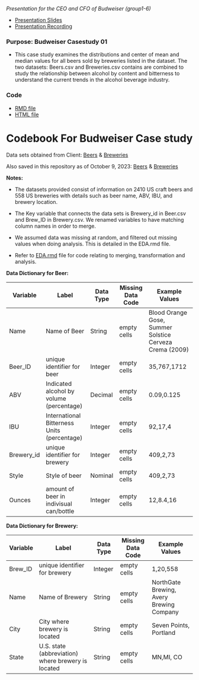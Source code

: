 *Presentation for the CEO and CFO of Budweiser (group1-6)*
- [Presentation Slides](https://github.com/jjsmu/group16/blob/main/Group_6_Budweiser_Casestudy_01.pdf)
- [Presentation Recording](https://smu.zoom.us/rec/share/r9-9Y3vzjyNYPyWkb0vkyWsP19tHeI7tMli1XtIW6XjIHpj6nZBq2PemOKPACtgl.QlkdbGwch0Q6zC9N)
  
### Purpose: Budweiser Casestudy 01 
- This case study examines the distributions and center of mean and median values for all beers sold by breweries listed in the dataset. The two datasets: Beers.csv and Breweries.csv contains  are combined to study the relationship between alcohol by content and bitterness to understand the current trends in the alcohol beverage industry.  

<!--- ## Summary Memo: Analysis of Breweries and Beer Data
*Objective:* The analysis aims to provide insights into the breweries' distribution, beer characteristics, and the relationship between beer bitterness and alcohol content.

*Breweries Distribution:* We will determine the number of breweries present in each US state.

*Data Merging:* The beer data will be merged with the breweries' data. 

*Handling Missing Data:* We will address the missing values across all columns for the purpose of this analysis, we treaded the missing data as MCAR (Missing Completely At Random). Please note, many of the missing values pertained to IBU. 

*Beer Characteristics by State:* We'll compute and visualize the median alcohol content (ABV) and bitterness (IBU) for beers in each state using a bar chart.

*State with Extreme Beer Traits:* Identification of states producing the most alcoholic and bitter beers will be determined.

*ABV Analysis:* An analysis and commentary on the distribution and summary statistics of the ABV variable will be provided.

*Bitterness vs. Alcohol Content:* A scatter plot will be drawn to examine the relationship between beer bitterness (IBU) and its alcohol content (ABV). An interpretative analysis will follow.

*KNN Classification for IPAs vs. Other Ales:* Using the KNN classification method, we'll investigate the differences in IBU and ABV between IPAs (India Pale Ales) and other types of Ale. While KNN is our primary method, we remain open to integrating other analytical approaches for a more comprehensive understanding.

*Additional Insights:* In a bid to provide Budweiser with a unique value proposition, we will derive an additional inference from the data, substantiating its importance with statistical evidence.
This analysis is designed to provide Budweiser with a thorough understanding of the U.S. craft beer landscape, guiding future strategic decisions

**Summary memo written using Chat-GPT** ---> 

### Code
- [RMD file](https://github.com/jjsmu/group16/blob/main/EDA.rmd)
- [HTML file](https://github.com/jjsmu/group16/blob/main/EDA.html)
# Codebook For Budweiser Case study

Data sets obtained from Client:
[Beers](https://github.com/BivinSadler/MSDS_6306_Doing-Data-Science/blob/Master/Unit%208%20and%209%20Case%20Study%201/Beers.csv) 
& 
[Breweries](https://github.com/BivinSadler/MSDS_6306_Doing-Data-Science/blob/Master/Unit%208%20and%209%20Case%20Study%201/Breweries.csv)



Also saved in this repository as of October 9, 2023:
[Beers](https://github.com/jjsmu/group16/blob/main/Beers.csv) & 
[Breweries](https://github.com/jjsmu/group16/blob/main/Breweries.csv)



**Notes:** 
- The datasets provided consist of information on 2410 US craft beers and 558 US breweries with details such as beer name, ABV, IBU, and brewery location. 

- The Key variable that connects the data sets is Brewery_id in Beer.csv and Brew_ID in Brewery.csv. We renamed variables to have matching column names in order to merge.

- We assumed data was missing at random, and filtered out missing values when doing analysis. This is detailed in the EDA.rmd file. 

- Refer to [EDA.rmd](https://github.com/jjsmu/group16/blob/main/EDA.rmd) file for code relating to merging, transformation and analysis. 

**Data Dictionary for Beer:**

| Variable   | Label                                       | Data Type | Missing Data Code | Example Values                                          |
|---------------|---------------|---------------|---------------|---------------|
| Name       | Name of Beer                                | String    | empty cells       | Blood Orange Gose, Summer Solstice Cerveza Crema (2009) |
| Beer_ID    | unique identifier for beer                  | Integer   | empty cells       | 35,767,1712                                             |
| ABV        | Indicated alcohol by volume (percentage)    | Decimal   | empty cells       | 0.09,0.125                                              |
| IBU        | International Bitterness Units (percentage) | Integer   | empty cells       | 92,17,4                                                 |
| Brewery_id | unique identifier for brewery               | Integer   | empty cells       | 409,2,73                                                |
| Style      | Style of beer                               | Nominal   | empty cells       | 409,2,73                                                |
| Ounces     | amount of beer in indivisual can/bottle     | Integer   | empty cells       | 12,8.4,16                                               |

**Data Dictionary for Brewery:**

| Variable | Label                                              | Data Type | Missing Data Code | Example Values                           |
|---------------|---------------|---------------|---------------|---------------|
| Brew_ID  | unique identifier for brewery                      | Integer   | empty cells       | 1,20,558                                 |
| Name     | Name of Brewery                                    | String    | empty cells       | NorthGate Brewing, Avery Brewing Company |
| City     | City where brewery is located                      | String    | empty cells       | Seven Points, Portland                   |
| State    | U.S. state (abbreviation) where brewery is located | String    | empty cells       | MN,MI, CO                                |


